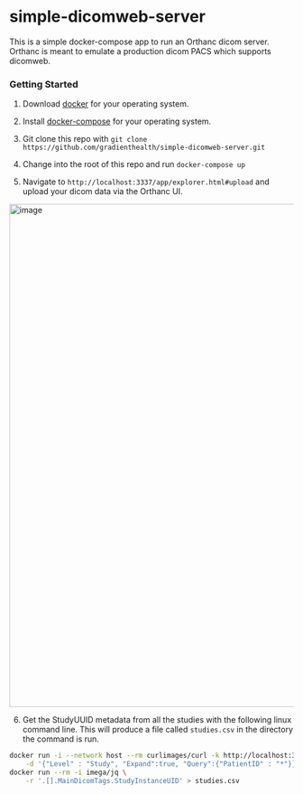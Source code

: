 # simple-dicomweb-server

This is a simple docker-compose app to run an Orthanc dicom server. Orthanc is meant to emulate a production dicom PACS which supports dicomweb.

### Getting Started

1. Download [docker](https://www.docker.com/) for your operating system.

2. Install [docker-compose](https://docs.docker.com/compose/install/) for your operating system.

3. Git clone this repo with `git clone https://github.com/gradienthealth/simple-dicomweb-server.git`

4. Change into the root of this repo and run `docker-compose up`

5. Navigate to `http://localhost:3337/app/explorer.html#upload` and upload your dicom data via the Orthanc UI.

<img width="891" alt="image" src="https://user-images.githubusercontent.com/5455421/187281349-03c4fd45-5f23-4d26-86a8-649af239644a.png">

6. Get the StudyUUID metadata from all the studies with the following linux command line. This will produce a file called `studies.csv` in the directory the command is run.
```bash
docker run -i --network host --rm curlimages/curl -k http://localhost:3337/tools/find \
    -d '{"Level" : "Study", "Expand":true, "Query":{"PatientID" : "*"}}' |
docker run --rm -i imega/jq \
    -r '.[].MainDicomTags.StudyInstanceUID' > studies.csv
```
